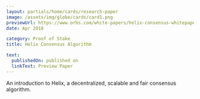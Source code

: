 ```yaml
---
layout: partials/home/cards/research-paper
image: /assets/img/globe/cards/card1.png
previewUrl: https://www.orbs.com/white-papers/helix-consensus-whitepaper/
date: Apr 2018

category: Proof of Stake
title: Helix Consensus Algorithm

text:
  publishedOn: published on
  linkText: Preview Paper
---
```


An introduction to Helix, a decentralized, scalable and fair consensus algorithm.
